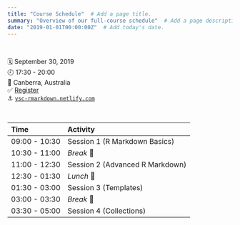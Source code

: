 ```yaml
---
title: "Course Schedule"  # Add a page title.
summary: "Overview of our full-course schedule"  # Add a page description.
date: "2019-01-01T00:00:00Z"  # Add today's date.
---
```


<br>

:spiral_calendar:    September 30, 2019  
:clock8:             17:30 - 20:00   
:round_pushpin:      Canberra, Australia   
:white_check_mark:   [Register](https://statsoc.org.au/event-3457232)  
:anchor:             [`ysc-rmarkdown.netlify.com`](https://ysc-rmarkdown.netlify.com/)

<br>

| Time          | Activity                                                      |
|:--------------|:--------------------------------------------------------------|
| 09:00 - 10:30 | Session 1 (R Markdown Basics)                                 |
| 10:30 - 11:00 | *Break* :tea:                                                 |
| 11:00 - 12:30 | Session 2 (Advanced R Markdown)                               |
| 12:30 - 01:30 | *Lunch* :bento:                                               |
| 01:30 - 03:00 | Session 3 (Templates)                                         |
| 03:00 - 03:30 | *Break* :tea:                                                 |
| 03:30 - 05:00 | Session 4 (Collections)                                       |

<br>

<!--
01
-use ozbabynames/usbabynames
-make parameterized rmd with plots (added more on params here)
-> deploy at end!

02- focus on HTML outputs [cut version control]
-knit to bookdown (not just for books!) ?
-knit to distill (not just for ML!) ?
-maybe add in generations here
? where to include oz bakeoff?
-knit to flexdashboard
-knit to xaringan
-maybe include good HTML widgets like leaflet for mapping

Where to go?
-knit from the command line
-knitting parameterized reports from the command line

03- templates inside a package
-build an opinionated template with custom things in it
-data?
-->
